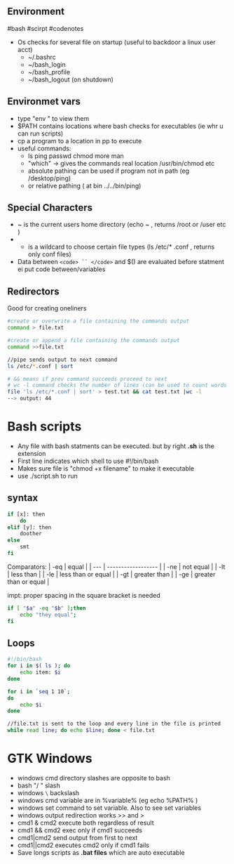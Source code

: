 ## Environment 
#bash #scirpt #codenotes 
- Os checks for several file on startup (useful to backdoor a linux user acct)
	- ~/.bashrc
	- ~/bash_login
	- ~/bash_profile
	- ~/bash_logout (on shutdown)

## Environmet vars
- type "env " to view them
-  $PATH contains locations where bash checks for executables (ie whr u can run scripts)
-  cp a program to a location in pp to execute
-  useful commands:
	- ls ping passwd chmod more man
	- "which" -> gives the commands real location /usr/bin/chmod etc
	-  absolute pathing can be used if program not in path (eg /desktop/ping)
	- or relative pathing ( at bin  ../../bin/ping)

## Special Characters

- ~ is the current users home directory (echo ~ ,  returns /root or /user etc )
- * is a wildcard to choose certain file types (ls /etc/* .conf , returns only conf  files)
- Data between `<code> `` </code>` and $() are evaluated before statment ei put code between/variables

## Redirectors
Good for creating oneliners
```bash
#create or overwrite a file containing the commands output
command > file.txt 

#create or append a file containing the commands output
command >>file.txt

//pipe sends output to next command
ls /etc/*.conf | sort

# && means if prev command succeeds proceed to next
# wc -l command checks the number of lines (can be used to count words etc also)
file 'ls /etc/*.conf | sort' > test.txt && cat test.txt |wc -l
--> output: 44
```
  
# Bash scripts
- Any file with bash statments can be executed. but by right **.sh** is the extension
- First line indicates which shell to use #!/bin/bash
- Makes sure file is "chmod +x  filename" to make it executable
- use ./script.sh to run

## syntax
```bash
if [x]: then 
	do
elif [y]: then
	doother
else
	smt
fi
```

Comparators:
| -eq | equal              |
| --- | ------------------ |
| -ne | not equal          |
| -lt | less than          |
| -le | less than or equal |
| -gt | greater than       |
| -ge | greater than or equal                   |

impt: proper spacing in the square bracket is needed
```bash
if [ "$a" -eq "$b" ];then
	echo "they equal";
fi
```
## Loops
```bash
#!/bin/bash
for i in $( ls ); do
	echo item: $i
done

for i in `seq 1 10`;
do
	echo $i
done

//file.txt is sent to the loop and every line in the file is printed
while read line; do echo $line; done < file.txt
```


# GTK Windows
- windows cmd directory slashes are opposite to bash
- bash "/ "  slash
- windows ```\```  backslash
- windows cmd variable are in %variable% (eg echo %PATH% )
- windows set command to set variable. Also to see set variables
- windows output redirection works >> and  >
- cmd1 & cmd2 execute both regardless of result
- cmd1 && cmd2 exec only if cmd1 succeeds
- cmd1|cmd2 send output from first to next
- cmd1||cmd2 executes cmd2 only if cmd1 fails
- Save longs scripts as **.bat files** which are auto executable
